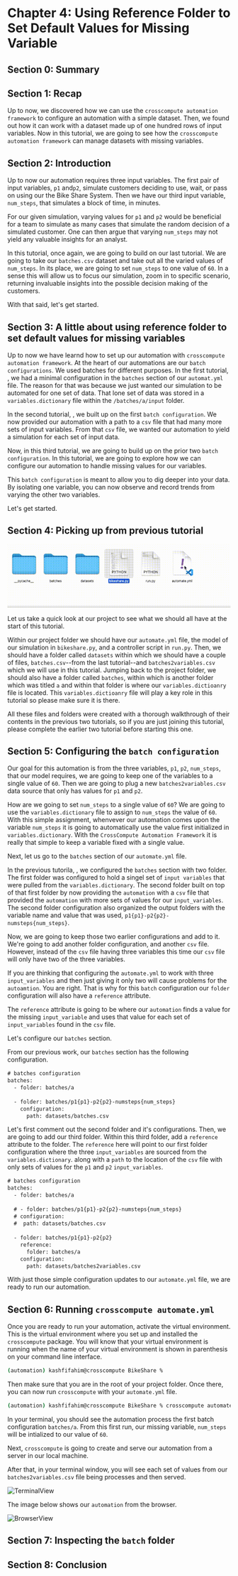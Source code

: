 # Chapter 4: Using Reference Folder to Set Default Values for Missing Variable

## Section 0: Summary

## Section 1: Recap

Up to now, we discovered how we can use the ```crosscompute automation framework``` to configure an automation with a simple dataset.  Then, we found out how it can work with a dataset made up of one hundred rows of input variables.  Now in this tutorial, we are going to see how the ```crosscompute automation framework``` can manage datasets with missing variables.

## Section 2: Introduction

Up to now our automation requires three input variables. The first pair of input variables, ```p1``` and```p2```, simulate customers deciding to use, wait, or pass on using our the Bike Share System. Then we have our third input variable, ```num_steps```, that simulates a block of time, in minutes.  

For our given simulation, varying values for ```p1``` and ```p2``` would be beneficial for a team to simulate as many cases that simulate the random decision of a simulated customer.  One can then argue that varying ```num_steps``` may not yield any valuable insights for an analyst. 

In this tutorial, once again, we are going to build on our last tutorial.  We are going to take our ```batches.csv``` dataset and take out all the varied values of ```num_steps```.  In its place, we are going to set ```num_steps``` to one value of ```60```.  In a sense this will allow us to focus our simulation, zoom in to specific scenario, returning invaluable insights into the possible decision making of the customers.

With that said, let's get started.

## Section 3: A little about using reference folder to set default values for missing variables

Up to now we have learnd how to set up our automation with ```crosscompute automation framework```.  At the heart of our automations are our ```batch configurations```.  We used batches for different purposes.  In the first tutorial, [](), we had a minimal configuration in the ```batches``` section of our ```automat.yml``` file.  The reason for that was because we just wanted our simulation to be automated for one set of data. That lone set of data was stored in a ```variables.dictionary``` file within the ```/batches/a/input``` folder. 

In the second tutorial, [](), we built up on the first ```batch configuration```.  We now provided our automation with a path to a ```csv``` file that had many more sets of input variables. From that ```csv``` file, we wanted our automation to yield a simulation for each set of input data.

Now, in this third tutorial, we are going to build up on the prior two ```batch configuration```.  In this tutorial, we are going to explore how we can configure our automation to handle missing values for our variables.  

This ```batch configuration``` is meant to allow you to dig deeper into your data. By isolating one variable, you can now observe and record trends from varying the other two variables.  

Let's get started.
## Section 4: Picking up from previous tutorial

![Ch4Starter](/assets/gifs/Ch4Starter.gif "Chapter 4 Starter")

Let us take a quick look at our project to see what we should all have at the start of this tutorial.  

Within our project folder we should have our ```automate.yml``` file, the model of our simulation in ```bikeshare.py```, and a controller script in ```run.py```. Then, we should have a folder called ```datasets``` within which we should have a couple of files, ```batches.csv```--from the last tutorial--and ```batches2variables.csv``` which we will use in this tutorial.  Jumping back to the project folder, we should also have a folder called ```batches```, within which is another folder which was titled ```a``` and within that folder is where our ```variables.dictioanry``` file is located.  This ```variables.dictioanry``` file will play a key role in this tutorial so please make sure it is there. 

All these files and folders were created with a thorough walkthrough of their contents in the previous two tutorials, so if you are just joining this tutorial, please complete the earlier two tutorial before starting this one.
## Section 5: Configuring the ```batch configuration```

Our goal for this automation is from the three variables, ```p1```, ```p2```, ```num_steps```, that our model requires, we are going to keep one of the variables to a single value of ```60```. Then we are going to plug a new ```batches2variables.csv``` data source that only has values for ```p1``` and ```p2```.  

How are we going to set ```num_steps``` to a single value of ```60```?  We are going to use the ```variables.dictionary``` file to assign to ```num_steps``` the value of ```60```.  With this simple assignment, whenvever our automation comes upon the variable ```num_steps``` it is going to automatically use the value first initialized in ```variables.dictionary```. With the ```CrossCompute Automation Framework``` it is really that simple to keep a variable fixed with a single value. 

Next, let us go to the ```batches``` section of our ```automate.yml``` file.  

In the previous tutorila, [](), we configured the ```batches``` section with two folder.  The first folder was configured to hold a singel set of ```input variables``` that were pulled from the ```variables.dictionary```.  The second folder built on top of that first folder by now providing the ```automation``` with a ```csv``` file that provided the ```automation``` with more sets of values for our ```input_variables```.  The second folder configuration also organized the output folders with the variable name and value that was used, ```p1{p1}-p2{p2}-numsteps{num_steps}```.

Now, we are going to keep those two earlier configurations and add to it.  We're going to add another folder configuration, and another ```csv``` file.  However, instead of the ```csv``` file having three variables this time our ```csv``` file will only have two of the three variables. 

If you are thinking that configuring the ```automate.yml``` to work with three ```input_variables``` and then just giving it only two will cause problems for the ```autoamtion```.  You are right.  That is why for this ```batch``` configuration our ```folder``` configuration will also have a ```reference``` attribute.  

The ```reference``` attribute is going to be where our ```automation``` finds a value for the missing ```input_variable``` and uses that value for each set of ```input_variables``` found in the ```csv``` file. 

Let's configure our ```batches``` section.

From our previous work, our ```batches``` section has the following configuration.

    # batches configuration
    batches:
      - folder: batches/a
    
      - folder: batches/p1{p1}-p2{p2}-numsteps{num_steps}
        configuration:
          path: datasets/batches.csv

Let's first comment out the second folder and it's configurations.  Then, we are going to add our third folder. Within this third folder, add a ```reference``` attribute to the folder. The ```reference``` here will point to our first folder configuration where the three ```input_variables``` are sourced from the ```variables.dictionary```. along with a ```path``` to the location of the ```csv``` file with only sets of values for the ```p1``` and ```p2``` ```input_variables```.


    # batches configuration
    batches:
      - folder: batches/a
    
      # - folder: batches/p1{p1}-p2{p2}-numsteps{num_steps}
      # configuration:
      #  path: datasets/batches.csv
        
      - folder: batches/p1{p1}-p2{p2}
        reference:
          folder: batches/a
        configuration:
          path: datasets/batches2variables.csv

With just those simple configuration updates to our ```automate.yml``` file, we are ready to run our automation.

## Section 6: Running ```crosscompute automate.yml```
Once you are ready to run your automation, activate the virtual environment.  This is the virtual environment where you set up and installed the ```crosscompute``` package. You will know that your virtual environment is running when the name of your virtual environment is shown in parenthesis on your command line interface.

  ```bash
  (automation) kashfifahim@crosscompute BikeShare %
  ```

Then make sure that you are in the root of your project folder. Once there, you can now run ```crosscompute``` with your ```automate.yml``` file.

  ```bash
  (automation) kashfifahim@crosscompute BikeShare % crosscompute automate.yml
  ```

In your terminal, you should see the automation process the first batch configuration ```batches/a```.  From this first run, our missing variable, ```num_steps``` will be intialized to our value of ```60```.  

Next, ```crosscompute``` is going to create and serve our automation from a server in our local machine.

After that, in your terminal window, you will see each set of values from our ```batches2variables.csv``` file being processes and then served.

![TerminalView](/assets/gifs/Ch4ViewFromTerminal.gif "Terminal view")

The image below shows our ```automation``` from the browser.

![BrowserView](/assets/gifs/Ch4BrowserView.gif "Browser View")

## Section 7: Inspecting the ```batch``` folder

## Section 8: Conclusion